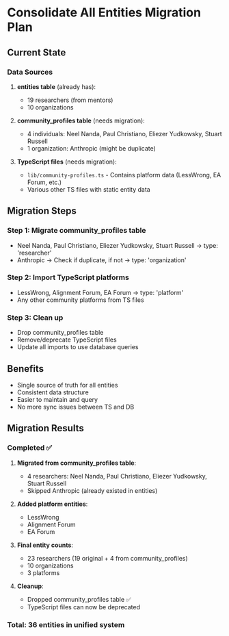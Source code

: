 # Consolidate All Entities Migration Plan

## Current State

### Data Sources
1. **entities table** (already has):
   - 19 researchers (from mentors)
   - 10 organizations
   
2. **community_profiles table** (needs migration):
   - 4 individuals: Neel Nanda, Paul Christiano, Eliezer Yudkowsky, Stuart Russell
   - 1 organization: Anthropic (might be duplicate)

3. **TypeScript files** (needs migration):
   - `lib/community-profiles.ts` - Contains platform data (LessWrong, EA Forum, etc.)
   - Various other TS files with static entity data

## Migration Steps

### Step 1: Migrate community_profiles table
- Neel Nanda, Paul Christiano, Eliezer Yudkowsky, Stuart Russell → type: 'researcher'
- Anthropic → Check if duplicate, if not → type: 'organization'

### Step 2: Import TypeScript platforms
- LessWrong, Alignment Forum, EA Forum → type: 'platform'
- Any other community platforms from TS files

### Step 3: Clean up
- Drop community_profiles table
- Remove/deprecate TypeScript files
- Update all imports to use database queries

## Benefits
- Single source of truth for all entities
- Consistent data structure
- Easier to maintain and query
- No more sync issues between TS and DB

## Migration Results

### Completed ✅
1. **Migrated from community_profiles table**:
   - 4 researchers: Neel Nanda, Paul Christiano, Eliezer Yudkowsky, Stuart Russell
   - Skipped Anthropic (already existed in entities)

2. **Added platform entities**:
   - LessWrong
   - Alignment Forum  
   - EA Forum

3. **Final entity counts**:
   - 23 researchers (19 original + 4 from community_profiles)
   - 10 organizations
   - 3 platforms

4. **Cleanup**:
   - Dropped community_profiles table ✅
   - TypeScript files can now be deprecated

### Total: 36 entities in unified system